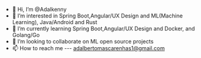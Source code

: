 - 👋 Hi, I’m @Adalkenny
- 👀 I’m interested in Spring Boot,Angular/UX Design and ML(Machine Learning), Java/Android and Rust
- 🌱 I’m currently learning Spring Boot,Angular/UX Design and Docker, and Golang/Go
- 💞️ I’m looking to collaborate on ML open source projects
- 📫 How to reach me --- adalbertomascarenhas1@gmail.com

<!---
Adalkenny/Adalkenny is a ✨ special ✨ repository because its `README.md` (this file) appears on your GitHub profile.
You can click the Preview link to take a look at your changes.
--->
